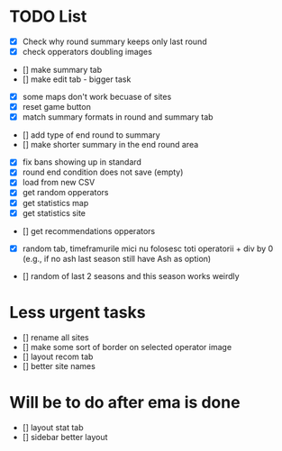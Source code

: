 # TODO List
- [x] Check why round summary keeps only last round
- [x] check opperators doubling images
- [] make summary tab
- [] make edit tab - bigger task
- [x] some maps don't work becuase of sites
- [x] reset game button
- [x] match summary formats in round and summary tab
- [] add type of end round to summary
- [] make shorter summary in the end round area
- [x] fix bans showing up in standard
- [x] round end condition does not save (empty)
- [x] load from new CSV
- [x] get random opperators
- [x] get statistics map
- [x] get statistics site
- [] get recommendations opperators
- [x] random tab, timeframurile mici nu folosesc toti operatorii + div by 0 (e.g., if no ash last season still have Ash as option)
- [] random of last 2 seasons and this season works weirdly


# Less urgent tasks
- [] rename all sites
- [] make some sort of border on selected operator image
- [] layout recom tab
- [] better site names


# Will be to do after ema is done
- [] layout stat tab
- [] sidebar better layout
